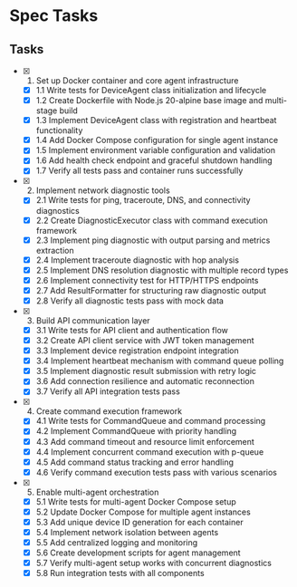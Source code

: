 # Spec Tasks

## Tasks

- [x] 1. Set up Docker container and core agent infrastructure
  - [x] 1.1 Write tests for DeviceAgent class initialization and lifecycle
  - [x] 1.2 Create Dockerfile with Node.js 20-alpine base image and multi-stage build
  - [x] 1.3 Implement DeviceAgent class with registration and heartbeat functionality
  - [x] 1.4 Add Docker Compose configuration for single agent instance
  - [x] 1.5 Implement environment variable configuration and validation
  - [x] 1.6 Add health check endpoint and graceful shutdown handling
  - [x] 1.7 Verify all tests pass and container runs successfully

- [x] 2. Implement network diagnostic tools
  - [x] 2.1 Write tests for ping, traceroute, DNS, and connectivity diagnostics
  - [x] 2.2 Create DiagnosticExecutor class with command execution framework
  - [x] 2.3 Implement ping diagnostic with output parsing and metrics extraction
  - [x] 2.4 Implement traceroute diagnostic with hop analysis
  - [x] 2.5 Implement DNS resolution diagnostic with multiple record types
  - [x] 2.6 Implement connectivity test for HTTP/HTTPS endpoints
  - [x] 2.7 Add ResultFormatter for structuring raw diagnostic output
  - [x] 2.8 Verify all diagnostic tests pass with mock data

- [x] 3. Build API communication layer
  - [x] 3.1 Write tests for API client and authentication flow
  - [x] 3.2 Create API client service with JWT token management
  - [x] 3.3 Implement device registration endpoint integration
  - [x] 3.4 Implement heartbeat mechanism with command queue polling
  - [x] 3.5 Implement diagnostic result submission with retry logic
  - [x] 3.6 Add connection resilience and automatic reconnection
  - [x] 3.7 Verify all API integration tests pass

- [x] 4. Create command execution framework
  - [x] 4.1 Write tests for CommandQueue and command processing
  - [x] 4.2 Implement CommandQueue with priority handling
  - [x] 4.3 Add command timeout and resource limit enforcement
  - [x] 4.4 Implement concurrent command execution with p-queue
  - [x] 4.5 Add command status tracking and error handling
  - [x] 4.6 Verify command execution tests pass with various scenarios

- [x] 5. Enable multi-agent orchestration
  - [x] 5.1 Write tests for multi-agent Docker Compose setup
  - [x] 5.2 Update Docker Compose for multiple agent instances
  - [x] 5.3 Add unique device ID generation for each container
  - [x] 5.4 Implement network isolation between agents
  - [x] 5.5 Add centralized logging and monitoring
  - [x] 5.6 Create development scripts for agent management
  - [x] 5.7 Verify multi-agent setup works with concurrent diagnostics
  - [x] 5.8 Run integration tests with all components
